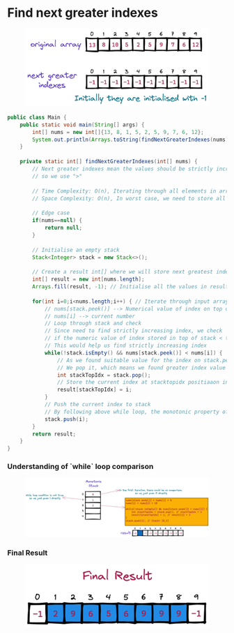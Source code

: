# Find next greater indexes

<figure><img src="../../.gitbook/assets/image (30).png" alt=""><figcaption></figcaption></figure>

```java
public class Main {
    public static void main(String[] args) {
        int[] nums = new int[]{13, 8, 1, 5, 2, 5, 9, 7, 6, 12};
        System.out.println(Arrays.toString(findNextGreaterIndexes(nums)));
    }
    
    private static int[] findNextGreaterIndexes(int[] nums) {
        // Next greater indexes mean the values should be strictly increasing, 
        // so we use ">"
        
        // Time Complexity: O(n), Iterating through all elements in array
        // Space Complexity: O(n), In worst case, we need to store all elements in stack
        
        // Edge case
        if(nums==null) {
            return null;
        }
        
        // Initialise an empty stack
        Stack<Integer> stack = new Stack<>();
        
        // Create a result int[] where we will store next greatest indexes
        int[] result = new int[nums.length];
        Arrays.fill(result, -1); // Initialise all the values in result with -1
        
        for(int i=0;i<nums.length;i++) { // Iterate through input array
            // nums[stack.peek()] --> Numerical value of index on top of stack
            // nums[i] --> current number
            // Loop through stack and check 
            // Since need to find strictly increasing index, we check 
            // if the numeric value of index stored in top of stack < than current number 
            // This would help us find strictly increasing index
            while(!stack.isEmpty() && nums[stack.peek()] < nums[i]) {
                // As we found suitable value for the index on stack.peek(),
                // We pop it, which means we found greater index value for it
                int stackTopIdx = stack.pop();
                // Store the current index at stacktopidx positiaaon in result
                result[stackTopIdx] = i; 
            }
            // Push the current index to stack
            // By following above while loop, the monotonic property of stack is always maintained
            stack.push(i);
        }
        return result;
    }
}
```

### Understanding of \`while\` loop comparison

<figure><img src="../../.gitbook/assets/image (31).png" alt=""><figcaption></figcaption></figure>

### Final Result

<figure><img src="../../.gitbook/assets/image (29).png" alt=""><figcaption></figcaption></figure>
